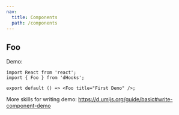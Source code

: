 ```yaml
---
nav:
  title: Components
  path: /components
---
```


## Foo

Demo:

```tsx
import React from 'react';
import { Foo } from 'dHooks';

export default () => <Foo title="First Demo" />;
```

More skills for writing demo: https://d.umijs.org/guide/basic#write-component-demo
